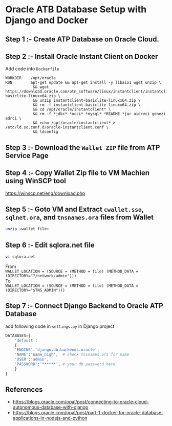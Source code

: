 # Oracle ATB Database Setup with Django and Docker

## Step 1 :- Create ATP Database on Oracle Cloud.

## Step 2 :- Install Oracle Instant Client on Docker
Add code into `Dockerfile`
```shell
WORKDIR    /opt/oracle
RUN        apt-get update && apt-get install -y libaio1 wget unzip \
            && wget https://download.oracle.com/otn_software/linux/instantclient/instantclient-basiclite-linuxx64.zip \
            && unzip instantclient-basiclite-linuxx64.zip \
            && rm -f instantclient-basiclite-linuxx64.zip \
            && cd /opt/oracle/instantclient* \
            && rm -f *jdbc* *occi* *mysql* *README *jar uidrvci genezi adrci \
            && echo /opt/oracle/instantclient* > /etc/ld.so.conf.d/oracle-instantclient.conf \
            && ldconfig
```

## Step 3 :- Download the `Wallet ZIP` file from ATP Service Page

## Step 4 :- Copy Wallet Zip file to VM Machien using WinSCP tool

https://winscp.net/eng/download.php

## Step 5 :- Goto VM and Extract `cwallet.sso`, `sqlnet.ora`, and `tnsnames.ora` files from Wallet
```bash 
unzip <wallet file>
```
## Step 6 :- Edit sqlora.net file
```bash
vi sqlora.net
```
From <br>
`WALLET_LOCATION = (SOURCE = (METHOD = file) (METHOD_DATA = (DIRECTORY="?/network/admin")))` <br>
To <br>
`WALLET_LOCATION = (SOURCE = (METHOD = file) (METHOD_DATA = (DIRECTORY="$TNS_ADMIN")))`

## Step 7 :- Connect Django Backend to Oracle ATP Database
add following code in `settings.py` in Django project

```python
DATABASES={
    'default':
    {
    'ENGINE':'django.db.backends.oracle',
    'NAME':'name_high',  # check tnsnames.ora for name
    'USER':'admin', 
    'PASSWORD':'******', # your db password here
    }
}
```

## References 
* https://blogs.oracle.com/opal/post/connecting-to-oracle-cloud-autonomous-database-with-django <br>
* https://blogs.oracle.com/opal/post/part-1-docker-for-oracle-database-applications-in-nodejs-and-python
